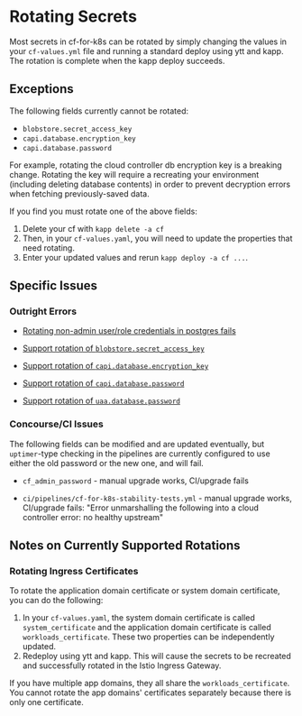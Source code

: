 # Rotating Secrets
Most secrets in cf-for-k8s can be rotated by simply changing the values in your `cf-values.yml` file and running a standard deploy using ytt and kapp. The rotation is complete when the kapp deploy succeeds.

## Exceptions

The following fields currently cannot be rotated:

* `blobstore.secret_access_key`
* `capi.database.encryption_key`
* `capi.database.password`

For example, rotating the cloud controller db encryption key is a breaking change. Rotating the key will 
require a recreating your environment (including deleting database contents) in order to prevent decryption errors when fetching
previously-saved data.

If you find you must rotate one of the above fields: 

1. Delete your cf with `kapp delete -a cf`
1. Then, in your `cf-values.yaml`, you will need to update the properties that need rotating.
1. Enter your updated values and rerun `kapp deploy -a cf ...`. 

## Specific Issues

### Outright Errors

* [Rotating non-admin user/role credentials in postgres fails](https://github.com/cloudfoundry/cf-for-k8s/issues/216) 

* [Support rotation of `blobstore.secret_access_key`](https://github.com/cloudfoundry/cf-for-k8s/issues/527)

* [Support rotation of `capi.database.encryption_key`](https://github.com/cloudfoundry/cf-for-k8s/issues/529)

* [Support rotation of `capi.database.password`](https://github.com/cloudfoundry/cf-for-k8s/issues/530)

* [Support rotation of `uaa.database.password`](https://github.com/cloudfoundry/cf-for-k8s/issues/566)

### Concourse/CI Issues

The following fields can be modified and are updated eventually, but
`uptimer`-type checking in the pipelines are currently configured to
use either the old password or the new one, and will fail.

* `cf_admin_password` - manual upgrade works, CI/upgrade fails

* `ci/pipelines/cf-for-k8s-stability-tests.yml` - manual upgrade works, CI/upgrade fails: "Error unmarshalling the following into a cloud controller error: no healthy upstream"

## Notes on Currently Supported Rotations

### Rotating Ingress Certificates
To rotate the application domain certificate or system domain certificate, you
can do the following:

1. In your `cf-values.yaml`, the system domain certificate is called
`system_certificate` and the application domain certificate is called
`workloads_certificate`. These two properties can be independently updated.
2. Redeploy using ytt and kapp. This will cause the secrets to be recreated and
successfully rotated in the Istio Ingress Gateway.

If you have multiple app domains, they all share the `workloads_certificate`.
You cannot rotate the app domains' certificates separately because there is only
one certificate.
